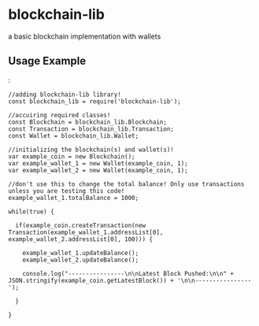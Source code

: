 # blockchain-lib
a basic blockchain implementation with wallets

<h2>Usage Example</h2>:

    //adding blockchain-lib library!
    const blockchain_lib = require('blockchain-lib');

    //accuiring required classes!
    const Blockchain = blockchain_lib.Blockchain;
    const Transaction = blockchain_lib.Transaction;
    const Wallet = blockchain_lib.Wallet;

    //initializing the blockchain(s) and wallet(s)!
    var example_coin = new Blockchain();
    var example_wallet_1 = new Wallet(example_coin, 1);
    var example_wallet_2 = new Wallet(example_coin, 1);

    //don't use this to change the total balance! Only use transactions unless you are testing this code!
    example_wallet_1.totalBalance = 1000;

    while(true) {

      if(example_coin.createTransaction(new Transaction(example_wallet_1.addressList[0], example_wallet_2.addressList[0], 100))) {

        example_wallet_1.updateBalance();
        example_wallet_2.updateBalance();

        console.log("----------------\n\nLatest Block Pushed:\n\n" + JSON.stringify(example_coin.getLatestBlock()) + '\n\n----------------');

      }

    }
